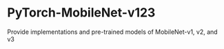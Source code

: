 # PyTorch-MobileNet-v123
Provide implementations and pre-trained models of MobileNet-v1, v2, and v3
